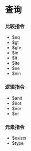 # 查询



### 比较指令

-   $eq
-   $gt
-   $gte
-   $in
-   $lt
-   $lte
-   $ne
-   $nin

### 逻辑指令

-   $and
-   $not
-   $nor
-   $or

### 元素指令

-   $exists
-   $type

